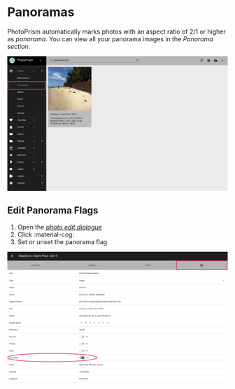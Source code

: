# Panoramas #
PhotoPrism automatically marks photos with an aspect ratio of 2/1 or higher as *panorama*.
You can view all your panorama images in the *Panorama section*.

![Screenshot](img/panorama-1.png)

## Edit Panorama Flags ##

 1. Open the [*photo edit dialogue*](edit.md)
 2. Click :material-cog:
 3. Set or unset the panorama flag

![Screenshot](img/panorama-2.png)
